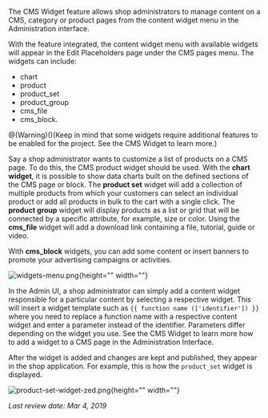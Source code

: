The CMS Widget feature allows shop administrators to manage content on a CMS, category or product pages from the content widget menu in the Administration interface.

With the feature integrated, the content widget menu with available widgets will appear in the Edit Placeholders page under the CMS pages menu. The widgets can include:

* chart
* product
* product_set
* product_group
* cms_file
* cms_block.

@(Warning)()(Keep in mind that some widgets require additional features to be enabled for the project. See the CMS Widget to learn more.)

Say a shop administrator wants to customize a list of products on a CMS page. To do this, the CMS product widget should be used. With the **chart widget**, it is possible to show data charts built on the defined sections of the CMS page or block. The **product set** widget will add a collection of multiple products from which your customers can select an individual product or add all products in bulk to the cart with a single click. The **product group** widget will display products as a list or grid that will be connected by a specific attribute, for example, size or color. Using the **cms_file** widget will add a download link containing a file, tutorial, guide or video.

With **cms_block** widgets, you can add some content or insert banners to promote your advertising campaigns or activities.

![widgets-menu.png](https://cdn.document360.io/9fafa0d5-d76f-40c5-8b02-ab9515d3e879/Images/Documentation/widgets-menu.png){height="" width=""}

In the Admin UI, a shop administrator can simply add a content widget responsible for a particular content by selecting a respective widget. This will insert a widget template such as `{{ function name (['identifier']) }}` where you need to replace a function name with a respective content widget and enter a parameter instead of the identifier. Parameters differ depending on the widget you use. See the CMS Widget to learn more how to add a widget to a CMS page in the Administration Interface.

After the widget is added and changes are kept and published, they appear in the shop application. For example, this is how the `product_set` widget is displayed.

![product-set-widget-zed.png](https://cdn.document360.io/9fafa0d5-d76f-40c5-8b02-ab9515d3e879/Images/Documentation/product-set-widget-zed%281%29.png){height="" width=""}

<!--
**See also:**

* CMS widgets integration guide
* Adding a new CMS Widget to a Page
* Overview and usage example of available widgets
-->
_Last review date: Mar 4, 2019_ <!-- by Yuliia Boiko -->